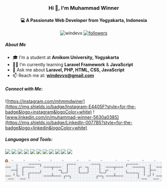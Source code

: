 <!-- Header -->
<h3 align="center">Hi 👋, I'm Muhammad Winner</h3>
<h4 align="center">💻 A Passionate Web Developer from Yogyakarta, Indonesia</h4>

<!-- Badges -->
<p align="center">
  <img src="https://komarev.com/ghpvc/?username=windevx&label=Profile%20views&color=0e75b6&style=flat" alt="windevx" />
  <a href="https://github.com/windevx?tab=followers">
    <img src="https://img.shields.io/github/followers/windevx?label=Followers&style=social" alt="followers" />
  </a>
</p>



##### About Me
- 🎓 I’m a student at **Amikom University, Yogyakarta**
- 👨‍💻 I’m currently learning **Laravel Framework** & **JavaScript**
- 💬 Ask me about **Laravel, PHP, HTML, CSS, JavaScript**
- 📫 Reach me at: **windevvx@gmail.com**



##### Connect with Me:
![https://instagram.com/mhmmdwiner](https://img.shields.io/badge/Instagram-E4405F?style=for-the-badge&logo=instagram&logoColor=white) ![www.linkedin.com/in/muhammad-winner-5630a0385](https://img.shields.io/badge/LinkedIn-0077B5?style=for-the-badge&logo=linkedin&logoColor=white)



##### Languages and Tools:
<img src="https://img.shields.io/badge/HTML5-E34F26?style=for-the-badge&logo=html5&logoColor=white" /> <img src="https://img.shields.io/badge/JavaScript-323330?style=for-the-badge&logo=javascript&logoColor=F7DF1E" /> <img src="https://img.shields.io/badge/PHP-777BB4?style=for-the-badge&logo=php&logoColor=white" /> <img src="https://img.shields.io/badge/Python-FFD43B?style=for-the-badge&logo=python&logoColor=blue" /> <img src="https://img.shields.io/badge/Bootstrap-563D7C?style=for-the-badge&logo=bootstrap&logoColor=white" /> <img src="https://img.shields.io/badge/Laragon-0E83CD?style=for-the-badge&logo=Laragon&logoColor=white" /> <img src="https://img.shields.io/badge/Laravel-FF2D20?style=for-the-badge&logo=laravel&logoColor=white" /> <img src="https://img.shields.io/badge/livewire-4e56a6?style=for-the-badge&logo=livewire&logoColor=white" /> <img src="https://img.shields.io/badge/Node%20js-339933?style=for-the-badge&logo=nodedotjs&logoColor=white" /> <img src="https://img.shields.io/badge/Tailwind_CSS-38B2AC?style=for-the-badge&logo=tailwind-css&logoColor=white" /> <img src="https://img.shields.io/badge/Alpine%20JS-8BC0D0?style=for-the-badge&logo=alpinedotjs&logoColor=black" />
<!-- <img src="{BadgeURLHere}" />
<img src="{BadgeURLHere}" /> -->




<picture>
  <source media="(prefers-color-scheme: dark)" srcset="https://raw.githubusercontent.com/windevx/windevx/output/pacman-contribution-graph-dark.svg">
  <source media="(prefers-color-scheme: light)" srcset="https://raw.githubusercontent.com/windevx/windevx/output/pacman-contribution-graph.svg">
  <img alt="pacman contribution graph" src="https://raw.githubusercontent.com/windevx/windevx/output/pacman-contribution-graph.svg">
</picture>
